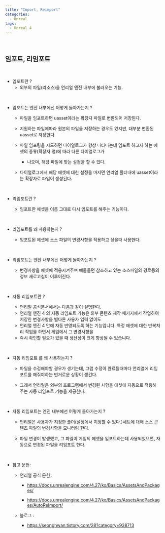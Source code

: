 ```yaml
---
title: "Import, Reimport"
categories:
  - Unreal
tags:
  - Unreal 4
---
```

<br>

<h2>
임포트, 리임포트
</h2>

<br>

- 임포트란 ? 
  - 외부의 파일(리소스)을 언리얼 엔진 내부에 불러오는 기능.

<br>

- 임포트는 엔진 내부에선 어떻게 돌아가는지 ? 

  - 파일을 임포트하면 uasset이라는 확장자 파일로 변환되어 저장된다.

  - 지원하는 파일에따라 원본의 파일을 저장하는 경우도 있지만, 대부분 변환된 uasset로 저장한다. 

  - 파일 임포팅을 시도하면 다이얼로그가 항상 나타나는데 임포트 하고자 하는 에셋의 종류(확장자 명)에 따라 다른 다이얼로그가

    - 나오며, 해당 파일에 맞는 설정을 할 수 있다. 

  - 다이얼로그에서 해당 에셋에 대한 설정을 마지면 언리얼 폴더내에 uasset이라는 확장자로 파일이 생성된다.

<br>

- 리임포트란 ? 

  - 임포트한 에셋을 이름 그대로 다시 임포트를 해주는 기능이다.

<br>

- 리임포트를 왜 사용하는지 ? 
  
  - 임포트된 에셋에 소스 파일의 변경사항을 적용하고 싶을때 사용한다.

 
<br>

- 리임포트는 엔진 내부에선 어떻게 돌아가는지 ? 

  - 변경사항을 에셋에 적용시켜주며 예들들면 참조하고 있는 소스파일의 경로등의 정보 새로고침이 이루어진다.

<br>

- 자동 리임포트란 ? 

   - 언리얼 공식문서에서는 다음과 같이 설명한다.
    - 언리얼 엔진 4 의 자동 리임포트 기능은 외부 콘텐츠 제작 패키지에서 작업하여 저장한 변경사항을 별다른 사용자 입력 없이도 
    - 언리얼 엔진 4 안에 자동 반영되도록 하는 기능입니다. 특정 애셋에 대한 반복처리 작업을 하면서 게임에서 그 변경사항을 
    - 즉시 확인할 필요가 있을 때 생산성이 크게 향상될 수 있습니다.
<br>

- 자동 리임포트 를 왜 사용하는지 ? 

  - 파일을 수정해야할 경우가 생기는데, 그럼 수정이 완료될때마다 언리얼에 리임포트를 해줘야하는 번거로운 상황이 생긴다. 

  - 그래서 언리얼은 외부의 프로그램에서 변경된 사항을 에셋에 자동으로 적용해주는 자동 리임포트 기능을 제공한다.

<br>

- 자동 리임포트는 엔진 내부에선 어떻게 돌아가는지 ? 

  - 언리얼은 사용자가 지정한 폴더(설정에서 지정할 수 있다.)세트에 대해 소스 콘텐츠 파일의 변경사항을 모니터링 한다. 

  - 파일 변경이 발생했고, 그 파일이 게임의 에셋을 임포트하는데 사용되었으면, 자동으로 변경된 파일을 리임포트 한다.

<br>

- 참고 문헌: 

  - 언리얼 공식 문헌 : 

    - https://docs.unrealengine.com/4.27/ko/Basics/AssetsAndPackages/

    - https://docs.unrealengine.com/4.27/ko/Basics/AssetsAndPackages/AutoReImport/

  - 블로그 : 
    - https://seonghwan.tistory.com/28?category=938713






